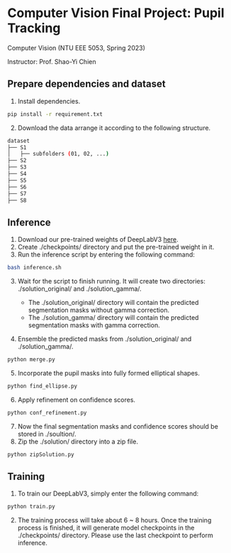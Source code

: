 # Computer Vision Final Project: Pupil Tracking

Computer Vision (NTU EEE 5053, Spring 2023)

Instructor: Prof. Shao-Yi Chien

## Prepare dependencies and dataset

1. Install dependencies.

```bash
pip install -r requirement.txt
```

2. Download the data arrange it according to the following structure.

```bash
dataset
├── S1
│   ├── subfolders (01, 02, ...)
├── S2
├── S3
├── S4
├── S5
├── S6
├── S7
├── S8
```

## Inference

1. Download our pre-trained weights of DeepLabV3 [here](https://drive.google.com/drive/folders/1hMi-NeT1JfuIAxB2KHboP0lQusQS8gCa?usp=share_link).
2. Create ./checkpoints/ directory and put the pre-trained weight in it.
3. Run the inference script by entering the following command:

```bash
bash inference.sh
```

3. Wait for the script to finish running. It will create two directories: ./solution_original/ and ./solution_gamma/.

   - The ./solution_original/ directory will contain the predicted segmentation masks without gamma correction.
   - The ./solution_gamma/ directory will contain the predicted segmentation masks with gamma correction.

4. Ensemble the predicted masks from ./solution_original/ and ./solution_gamma/.

```bash
python merge.py
```

5. Incorporate the pupil masks into fully formed elliptical shapes.

```bash
python find_ellipse.py
```

6. Apply refinement on confidence scores.

```bash
python conf_refinement.py
```

7. Now the final segmentation masks and confidence scores should be stored in ./soultion/.
8. Zip the ./solution/ directory into a zip file.

```bash
python zipSolution.py
```

## Training

1. To train our DeepLabV3, simply enter the following command:

```bash
python train.py
```

2. The training process will take about 6 ~ 8 hours. Once the training process is finished, it will generate model checkpoints in the ./checkpoints/ directory. Please use the last checkpoint to perform inference.
